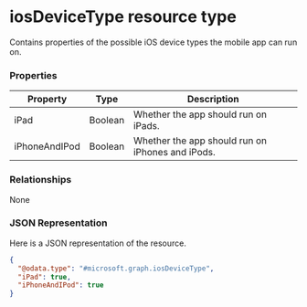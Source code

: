 ﻿# iosDeviceType resource type

Contains properties of the possible iOS device types the mobile app can run on.
### Properties
|Property|Type|Description|
|---|---|---|
|iPad|Boolean|Whether the app should run on iPads.|
|iPhoneAndIPod|Boolean|Whether the app should run on iPhones and iPods.|

### Relationships
None
### JSON Representation
Here is a JSON representation of the resource.
<!-- {
  "blockType": "resource",
  "keyProperty": "id",
  "@odata.type": "microsoft.graph.iosDeviceType"
}
-->
```json
{
  "@odata.type": "#microsoft.graph.iosDeviceType",
  "iPad": true,
  "iPhoneAndIPod": true
}
```


